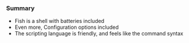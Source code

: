 ### Summary

- Fish is a shell with batteries included
- Even more, Configuration options included
- The scripting language is friendly, and feels like the command syntax
